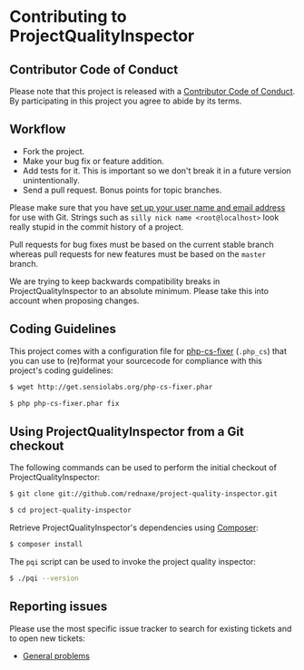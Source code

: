 # Contributing to ProjectQualityInspector

## Contributor Code of Conduct

Please note that this project is released with a [Contributor Code of Conduct](CODE_OF_CONDUCT.md). By participating in this project you agree to abide by its terms.

## Workflow

* Fork the project.
* Make your bug fix or feature addition.
* Add tests for it. This is important so we don't break it in a future version unintentionally.
* Send a pull request. Bonus points for topic branches.

Please make sure that you have [set up your user name and email address](http://git-scm.com/book/en/v2/Getting-Started-First-Time-Git-Setup) for use with Git. Strings such as `silly nick name <root@localhost>` look really stupid in the commit history of a project.

Pull requests for bug fixes must be based on the current stable branch whereas pull requests for new features must be based on the `master` branch.

We are trying to keep backwards compatibility breaks in ProjectQualityInspector to an absolute minimum. Please take this into account when proposing changes.

## Coding Guidelines

This project comes with a configuration file for [php-cs-fixer](https://github.com/FriendsOfPHP/PHP-CS-Fixer) (`.php_cs`) that you can use to (re)format your sourcecode for compliance with this project's coding guidelines:

```bash
$ wget http://get.sensiolabs.org/php-cs-fixer.phar

$ php php-cs-fixer.phar fix
```

## Using ProjectQualityInspector from a Git checkout

The following commands can be used to perform the initial checkout of ProjectQualityInspector:

```bash
$ git clone git://github.com/rednaxe/project-quality-inspector.git

$ cd project-quality-inspector
```

Retrieve ProjectQualityInspector's dependencies using [Composer](https://getcomposer.org/):

```bash
$ composer install
```

The `pqi` script can be used to invoke the project quality inspector:

```bash
$ ./pqi --version
```

## Reporting issues

Please use the most specific issue tracker to search for existing tickets and to open new tickets:

* [General problems](https://github.com/rednaxe/project-quality-inspector/issues)

